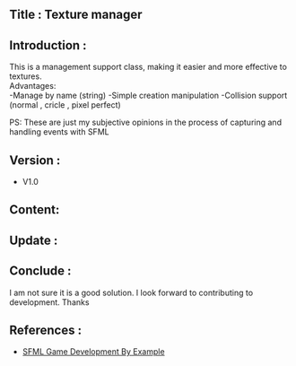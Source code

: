 ## Title : Texture manager 

## Introduction :

This is a management support class, making it easier and more effective to textures.</br>
Advantages:</br>
-Manage by name (string)
-Simple creation manipulation
-Collision support (normal , cricle , pixel perfect)

PS: These are just my subjective opinions in the process of capturing and handling events with SFML
## Version :
- V1.0 
## Content:


## Update : 

## Conclude :
I am not sure it is a good solution. I look forward to contributing to development. Thanks

## References :
- [SFML Game Development By Example](https://www.amazon.com/SFML-Development-Example-Raimondas-Pupius/dp/1785287346)



